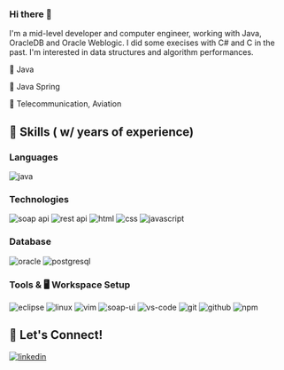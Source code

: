 ### Hi there 👋

I'm a mid-level developer and computer engineer, working with Java, OracleDB and Oracle Weblogic. I did some execises with C# and C in the past. I'm interested in data structures and algorithm performances. 

🔭 Java

🌱 Java Spring

🔨 Telecommunication, Aviation

## 🔨 Skills ( w/ years of experience)

### Languages

![java](https://img.shields.io/badge/Java_11-orange?logo=java&logoColor=white)

### Technologies

![soap api](https://img.shields.io/badge/SOAP_API-informational?logo=soap&logoColor=white)
![rest api](https://img.shields.io/badge/REST_API-informational?logo=rest&logoColor=white)
![html](https://img.shields.io/badge/HTML_5-orange?logo=html5&logoColor=white)
![css](https://img.shields.io/badge/CSS-informational?logo=css3&logoColor=white)
![javascript](https://img.shields.io/badge/Javascript-red?logo=javascript3&logoColor=white)

### Database

![oracle](https://img.shields.io/badge/Oracle-red?logo=oracle&logoColor=white)
![postgresql](https://img.shields.io/badge/PostgreSQL-informational?logo=postgresql&logoColor=white)

### Tools & 🖥️ Workspace Setup

![eclipse](https://img.shields.io/badge/Eclipse-2C2255?logo=eclipse&logoColor=white)
![linux](https://img.shields.io/badge/Linux-brightgreen?logo=linux&logoColor=black)
![vim](https://img.shields.io/badge/VIM-%2311AB00.svg?&logo=vim&logoColor=white)
![soap-ui](https://img.shields.io/badge/SOAPUI-yellow)
![vs-code](https://img.shields.io/badge/VS_Code-blue?&logo=visual-studio-code&logoColor=white)
![git](https://img.shields.io/badge/Git-red?logo=git&logoColor=white)
![github](https://img.shields.io/badge/GitHub-black?logo=gitHub&logoColor=white)
![npm](https://img.shields.io/badge/NPM-red?logo=npm)

## 🔗 Let's Connect!

[![linkedin](https://img.shields.io/badge/ahmetsaitpolat-informational?&style=for-the-badge&logo=linkedin)](https://www.linkedin.com/in/ahmetsaitpolat/)
